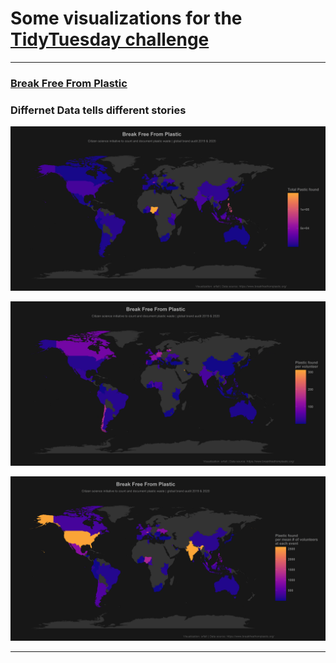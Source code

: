 # Some visualizations for the [TidyTuesday challenge](https://github.com/rfordatascience/tidytuesday)



***

### [Break Free From Plastic](https://www.breakfreefromplastic.org/)
### Differnet Data tells different stories 

![./2021_05_plastic_pollution/output/plastic_total.png](https://raw.githubusercontent.com/srfall/tidytuesday/main/2021_05_plastic_pollution/output/plastic_total.png)

![./2021_05_plastic_pollution/output/plastic_per_observer.png](https://raw.githubusercontent.com/srfall/tidytuesday/main/2021_05_plastic_pollution/output/plastic_per_observer.png)

![./2021_05_plastic_pollution/output/plastic_observer_per_event.png](https://raw.githubusercontent.com/srfall/tidytuesday/main/2021_05_plastic_pollution/output/plastic_observer_per_event.png)
***
